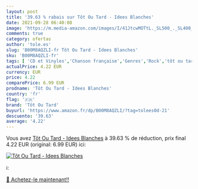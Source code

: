 ```yaml
---
layout: post
title: '39.63 % rabais sur Tôt Ou Tard - Idees Blanches'
date: 2021-09-28 06:40:08
image: 'https://m.media-amazon.com/images/I/41JtcwMOTtL._SL500_._SL400_.jpg'
comments: true
category: ofertas
author: 'tole.es'
slug: 'B00M8AQZLI-fr Tôt Ou Tard - Idees Blanches'
sku: 'B00M8AQZLI-fr'
tags: [ 'CD et Vinyles','Chanson française','Genres','Rock','tôt ou tard', ]
actualPrice: 4.22 EUR
currency: EUR
price: 4.22
comparePrice: 6.99 EUR
prodname: 'Tôt Ou Tard - Idees Blanches'
country: 'fr'
flag: '🇫🇷'
brand: 'Tôt Ou Tard'
buyurl: 'https://www.amazon.fr/dp/B00M8AQZLI/?tag=tolees0d-21'
descuento: '39.63'
average: '4.22'
---
```


Vous avez [Tôt Ou Tard - Idees Blanches](https://www.amazon.fr/dp/B00M8AQZLI/?tag=tolees0d-21)  à  39.63 % de réduction, prix final  4.22 EUR (original: 6.99 EUR) ici:

[![Tôt Ou Tard - Idees Blanches](https://m.media-amazon.com/images/I/41JtcwMOTtL._SL500_._SL400_.jpg)](https://www.amazon.fr/dp/B00M8AQZLI/?tag=tolees0d-21)

ℹ️:


[🛒 Achetez-le maintenant!!](https://www.amazon.fr/dp/B00M8AQZLI/?tag=tolees0d-21)
